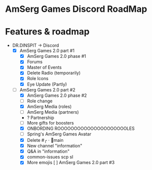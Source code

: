 # AmSerg Games Discord RoadMap
# Features & roadmap
* DR.DINSPIT → Discord
  * [x] AmSerg Games 2.0 part #1
    * [x] AmSerg Games 2.0 phase #1
    * [x] Forums
    * [x] Master of Events
    * [x] Delete Radio (temporarily)
    * [x] Role Icons
    * [x] Eye Update (Partly)
  * [ ] AmSerg Games 2.0 part #2
    * [x] AmSerg Games 2.0 phase #2
     * [ ] Role change
     * [x] AmSerg Media (roles)
     * [ ] AmSerg Media (partners)
     * ? Partnership
     * [ ] More gifts for boosters
     * [x] ONBORDING ROOOOOOOOOOOOOOOOOOOOOLES
     * [ ] Spring's AmSerg Games Avatar
     * [x] Delete #╭ㆍ🔔main
     * [x] New channel "information"
     * [x] Q&A in "information"
     * [x] common-issues scp sl
     * [x] More emojis
[ ] AmSerg Games 2.0 part #3
